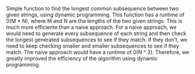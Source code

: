 Simple function to find the longest common subsequence between two given strings, using dynamic programming.
This function has a runtime of 0(M * N), where M and N are the lengths of the two given strings. This is much more efficiente than a naive approach.
For a naive approach, we would need to generate every subsequence of each string and then check the longest generated subsequences to see if they match. If they don't, we need to keep checking smaller and smaller subsequences to see if they match.
The naive approach would have a runtime of 0(N ^ 2). Therefore, we greatly improved the efficiency of the algorithm using dynamic programming.
